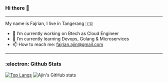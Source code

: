 ### Hi there 👋
---
My name is Fajrian, I live in Tangerang :indonesia:	

- 🔭 I’m currently working on Btech as Cloud Engineer
- 🌱 I’m currently learning Devops, Golang & Microservices
- 📫 How to reach me: fajrian.ajin@gmail.com

---
### :electron:	 Github Stats 
[![Top Langs](https://github-readme-stats.vercel.app/api/top-langs/?username=ajinfajrian&layout=compact&theme=github_dark)](https://github.com/ajinfajrian/github-readme-stats)
![Ajin's GitHub stats](https://github-readme-stats.vercel.app/api?username=ajinfajrian&show_icons=true&theme=github_dark&count_private=true&include_all_commits=true&hide_rank=true&hide=prs)
